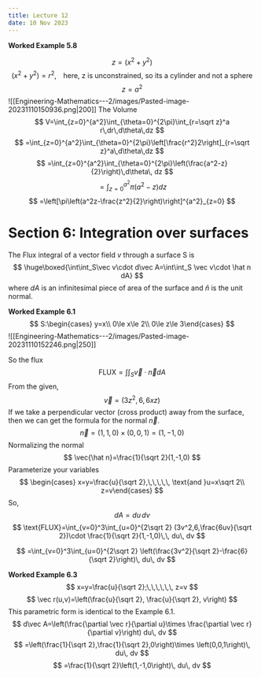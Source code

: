 ```yaml
---
title: Lecture 12
date: 10 Nov 2023
---
```

**Worked Example 5.8**

$$
z=(x^2+y^2)
$$
$$
(x^2+y^2)=r^2,\,\,\,\,\,\,\text{here, z is unconstrained, so its a cylinder and not a sphere}
$$
$$
z=a^2
$$
![[Engineering-Mathematics---2/images/Pasted-image-20231110150936.png|200]]
The Volume
$$
V=\int_{z=0}^{a^2}\int_{\theta=0}^{2\pi}\int_{r=\sqrt z}^a r\,dr\,d\theta\,dz
$$
$$
=\int_{z=0}^{a^2}\int_{\theta=0}^{2\pi}\left[\frac{r^2}2\right]_{r=\sqrt z}^a\,d\theta\,dz
$$
$$
=\int_{z=0}^{a^2}\int_{\theta=0}^{2\pi}\left(\frac{a^2-z}{2}\right)\,d\theta\, dz
$$
$$
=\int_{z=0}^{a^2} \pi (a^2-z)dz
$$
$$
=\left[\pi\left(a^2z-\frac{z^2}{2}\right)\right]^{a^2}_{z=0}
$$
# Section 6: Integration over surfaces
The Flux integral of a vector field $v$  through a surface S is
$$
\huge\boxed{\int\int_S\vec v\cdot d\vec A=\int\int_S \vec v\cdot \hat n dA}
$$
where $dA$ is an infinitesimal piece of area of the surface and $\hat n$ is the unit normal. 

**Worked Example 6.1**
$$
S:\begin{cases} y=x\\ 0\le x\le 2\\ 0\le z\le 3\end{cases}
$$
![[Engineering-Mathematics---2/images/Pasted-image-20231110152246.png|250]]

So the flux 
$$
\text{FLUX}=\int\int_S\vec v\cdot\vec n dA
$$
From the given, 
$$
\vec v=(3z^2, 6, 6xz)
$$
If we take a perpendicular vector (cross product) away from the surface, then we can get the formula for the normal $\vec n$.
$$
\vec n=(1,1,0)\times (0,0,1)=(1,-1,0)
$$
Normalizing the normal
$$
\vec{\hat n}=\frac{1}{\sqrt 2}(1,-1,0)
$$
Parameterize your variables
$$
\begin{cases} x=y=\frac{u}{\sqrt 2},\,\,\,\,\, \text{and }u=x\sqrt 2\\ z=v\end{cases}
$$
So, 
$$
dA=du\, dv
$$
$$
\text{FLUX}=\int_{v=0}^3\int_{u=0}^{2\sqrt 2} (3v^2,6,\frac{6uv}{\sqrt 2})\cdot \frac{1}{\sqrt 2}(1,-1,0)\,\, du\, dv
$$

$$
=\int_{v=0}^3\int_{u=0}^{2\sqrt 2} \left(\frac{3v^2}{\sqrt 2}-\frac{6}{\sqrt 2}\right)\, du\, dv
$$

**Worked Example 6.3**
$$
x=y=\frac{u}{\sqrt 2};\,\,\,\,\,\, z=v
$$
$$
\vec r(u,v)=\left(\frac{u}{\sqrt 2}, \frac{u}{\sqrt 2}, v\right)
$$
This parametric form is identical to the Example 6.1.
$$
d\vec A=\left(\frac{\partial \vec r}{\partial u}\times \frac{\partial \vec r}{\partial v}\right) du\, dv
$$
$$
=\left(\frac{1}{\sqrt 2},\frac{1}{\sqrt 2},0\right)\times \left(0,0,1\right)\, du\, dv
$$
$$
=\frac{1}{\sqrt 2}\left(1,-1,0\right)\, du\, dv
$$

